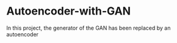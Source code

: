 # Autoencoder-with-GAN
In this project, the generator of the GAN has been replaced by an autoencoder
